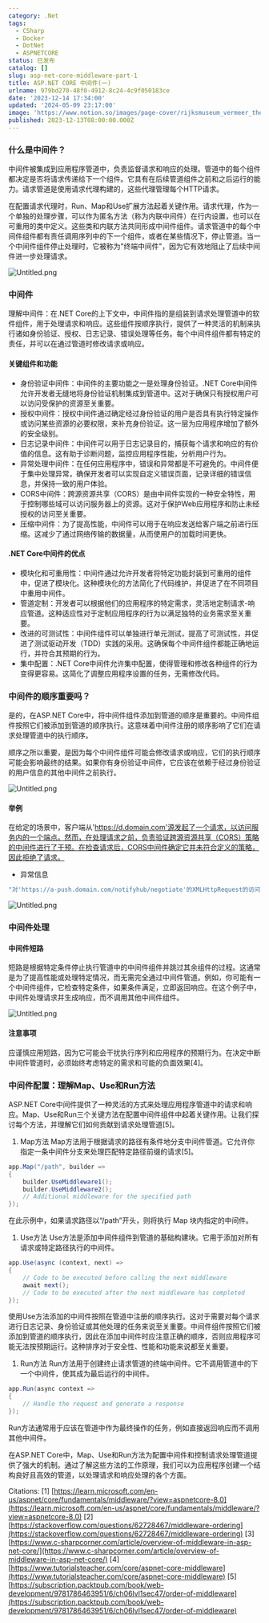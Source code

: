 ```yaml
---
category: .Net
tags:
  - CSharp
  - Docker
  - DotNet
  - ASPNETCORE
status: 已发布
catalog: []
slug: asp-net-core-middleware-part-1
title: ASP.NET CORE 中间件(一)
urlname: 979bd270-48f0-4912-8c24-4c9f050183ce
date: '2023-12-14 17:34:00'
updated: '2024-05-09 23:17:00'
image: 'https://www.notion.so/images/page-cover/rijksmuseum_vermeer_the_milkmaid.jpg'
published: 2023-12-13T08:00:00.000Z
---
```


### 什么是中间件？


中间件被集成到应用程序管道中，负责监督请求和响应的处理。管道中的每个组件都决定是否将请求传递给下一个组件。它具有在后续管道组件之前和之后运行的能力。请求管道是使用请求代理构建的，这些代理管理每个HTTP请求。


在配置请求代理时，Run、Map和Use扩展方法起着关键作用。请求代理，作为一个单独的处理步骤，可以作为匿名方法（称为内联中间件）在行内设置，也可以在可重用的类中定义。这些类和内联方法共同形成中间件组件。请求管道中的每个中间件组件都有责任调用序列中的下一个组件，或者在某些情况下，停止管道。当一个中间件组件停止处理时，它被称为"终端中间件"，因为它有效地阻止了后续中间件进一步处理请求。


![Untitled.png](https://prod-files-secure.s3.us-west-2.amazonaws.com/5d24fe63-e567-4804-86f9-9fdc62e13082/da807807-d02d-4fa1-86b6-db45e4678714/Untitled.png?X-Amz-Algorithm=AWS4-HMAC-SHA256&X-Amz-Content-Sha256=UNSIGNED-PAYLOAD&X-Amz-Credential=ASIAZI2LB466QGN3BAQU%2F20250413%2Fus-west-2%2Fs3%2Faws4_request&X-Amz-Date=20250413T213330Z&X-Amz-Expires=3600&X-Amz-Security-Token=IQoJb3JpZ2luX2VjEHwaCXVzLXdlc3QtMiJGMEQCIDOu6fdVr72PzpQ1K%2FDq%2BYuvBQBVL9av9aXk9Efok%2BafAiADnp1oso4y7zBGgk%2FVHKUn8wFWJCRBTHrxoI9ng6K9ZiqIBAj1%2F%2F%2F%2F%2F%2F%2F%2F%2F%2F8BEAAaDDYzNzQyMzE4MzgwNSIMwhjsua5G4j6vZfCRKtwDJAAyQmQLqYNjOZz%2BJ%2B9jPjW3UwRilIhQ0RPNXld7JCrBI7ymPFPXg64ZwWrBL0uZdIspGQMBTIeAOQ8U0MLYM2xifGYnYz8NVu2qs36QXiDG%2BIMQf3mlHjhiaQmk3RElPtH74z0tIK72nhLkyFg1ooGG%2BBkMyvViQEUSG7tm7wuZaJhwlq0rnTNGw7QFbu0IWZPHlJzS5xLumxF0Fl0Yas3b2Lk7BJ%2BTKK2AT9p%2FkuIUDOx5BpUQkT4A6fiB5aO9sKZQ%2BvtmyOk8vB6fTmOchK5SsN7G04OcOtYdAaHRqU7UmCoYtKMfteZOXT7XPoPVKMSw%2FCXDUxEqabTc47xGVj5fMNEG1X8luoTyLfXjZG83jYCb7JCsCDpvr3fh2upbBLn1zQcILiSYSZCfCVpxcbVf86vBzSOgTd78XCgZPIYjCjMGSlZmqTa%2FjQYtR0JC29bzSLT%2B%2FpiX71VKrlCIOn2Em8pDuxXuCV7IHEhGcu9smS2dSe14qQjZiETcGelnbSnKr2YVxL29RZM%2FZgw48e3a7kEQeyZunmz2RPB0iUjvuTMg4Upi%2FpZQmpIxNB70oU6PmX9QS8SLDmAJmMtCDitHZ0%2Fbhfc7ABoLupIujha%2F92NcmSwPLejDjkQwhq7wvwY6pgECyvtgtZ8nIiHgk%2BeXNY6TAGjRA9QmP3BT9IFVMHD9Dtm%2BU3RjgQe%2FFK0Bm6WHEYxcwHqAHVUEQVh4er3sDDUCuA%2B5QUfY25RYLPUB901SIY%2BXjJpqtODqQ43QwFBcIWXyzYxqCYTaB4gMsG9yMNhTK3l9GoZvXV9EWiqtLWpInlBxSfxQN0VhQ0kL5245OEI9If4hWhNyGdfn0Q7lMXMxgqAMEoLs&X-Amz-Signature=fa31059185e1aced8d69b93109f22fe0896462831c5352c4e748377c19b2152a&X-Amz-SignedHeaders=host&x-id=GetObject)


### 中间件


理解中间件：在.NET Core的上下文中，中间件指的是组装到请求处理管道中的软件组件，用于处理请求和响应。这些组件按顺序执行，提供了一种灵活的机制来执行诸如身份验证、授权、日志记录、错误处理等任务。每个中间件组件都有特定的责任，并可以在通过管道时修改请求或响应。


#### 关键组件和功能

- 身份验证中间件：中间件的主要功能之一是处理身份验证。.NET Core中间件允许开发者无缝地将身份验证机制集成到管道中。这对于确保只有授权用户可以访问受保护的资源至关重要。
- 授权中间件：授权中间件通过确定经过身份验证的用户是否具有执行特定操作或访问某些资源的必要权限，来补充身份验证。这一层为应用程序增加了额外的安全级别。
- 日志记录中间件：中间件可以用于日志记录目的，捕获每个请求和响应的有价值的信息。这有助于诊断问题，监控应用程序性能，分析用户行为。
- 异常处理中间件：在任何应用程序中，错误和异常都是不可避免的。中间件便于集中处理异常，确保开发者可以实现自定义错误页面，记录详细的错误信息，并保持一致的用户体验。
- CORS中间件：跨源资源共享（CORS）是由中间件实现的一种安全特性，用于控制哪些域可以访问服务器上的资源。这对于保护Web应用程序和防止未经授权的访问至关重要。
- 压缩中间件：为了提高性能，中间件可以用于在响应发送给客户端之前进行压缩。这减少了通过网络传输的数据量，从而使用户的加载时间更快。

#### .NET Core中间件的优点

- 模块化和可重用性：中间件通过允许开发者将特定功能封装到可重用的组件中，促进了模块化。这种模块化的方法简化了代码维护，并促进了在不同项目中重用中间件。
- 管道定制：开发者可以根据他们的应用程序的特定需求，灵活地定制请求-响应管道。这种适应性对于定制应用程序的行为以满足独特的业务需求至关重要。
- 改进的可测试性：中间件组件可以单独进行单元测试，提高了可测试性，并促进了测试驱动开发（TDD）实践的采用。这确保每个中间件组件都能正确地运行，并符合其预期的行为。
- 集中配置：.NET Core中间件允许集中配置，使得管理和修改各种组件的行为变得更容易。这简化了调整应用程序设置的任务，无需修改代码。

### 中间件的顺序重要吗？


是的，在ASP.NET Core中，将中间件组件添加到管道的顺序是重要的。中间件组件按照它们被添加到管道的顺序执行。这意味着中间件注册的顺序影响了它们在请求处理管道中的执行顺序。


顺序之所以重要，是因为每个中间件组件可能会修改请求或响应，它们的执行顺序可能会影响最终的结果。如果你有身份验证中间件，它应该在依赖于经过身份验证的用户信息的其他中间件之前执行。


![Untitled.png](https://prod-files-secure.s3.us-west-2.amazonaws.com/5d24fe63-e567-4804-86f9-9fdc62e13082/24f795a2-1c5a-4a6b-a0d8-2afb160076f1/Untitled.png?X-Amz-Algorithm=AWS4-HMAC-SHA256&X-Amz-Content-Sha256=UNSIGNED-PAYLOAD&X-Amz-Credential=ASIAZI2LB466QGN3BAQU%2F20250413%2Fus-west-2%2Fs3%2Faws4_request&X-Amz-Date=20250413T213330Z&X-Amz-Expires=3600&X-Amz-Security-Token=IQoJb3JpZ2luX2VjEHwaCXVzLXdlc3QtMiJGMEQCIDOu6fdVr72PzpQ1K%2FDq%2BYuvBQBVL9av9aXk9Efok%2BafAiADnp1oso4y7zBGgk%2FVHKUn8wFWJCRBTHrxoI9ng6K9ZiqIBAj1%2F%2F%2F%2F%2F%2F%2F%2F%2F%2F8BEAAaDDYzNzQyMzE4MzgwNSIMwhjsua5G4j6vZfCRKtwDJAAyQmQLqYNjOZz%2BJ%2B9jPjW3UwRilIhQ0RPNXld7JCrBI7ymPFPXg64ZwWrBL0uZdIspGQMBTIeAOQ8U0MLYM2xifGYnYz8NVu2qs36QXiDG%2BIMQf3mlHjhiaQmk3RElPtH74z0tIK72nhLkyFg1ooGG%2BBkMyvViQEUSG7tm7wuZaJhwlq0rnTNGw7QFbu0IWZPHlJzS5xLumxF0Fl0Yas3b2Lk7BJ%2BTKK2AT9p%2FkuIUDOx5BpUQkT4A6fiB5aO9sKZQ%2BvtmyOk8vB6fTmOchK5SsN7G04OcOtYdAaHRqU7UmCoYtKMfteZOXT7XPoPVKMSw%2FCXDUxEqabTc47xGVj5fMNEG1X8luoTyLfXjZG83jYCb7JCsCDpvr3fh2upbBLn1zQcILiSYSZCfCVpxcbVf86vBzSOgTd78XCgZPIYjCjMGSlZmqTa%2FjQYtR0JC29bzSLT%2B%2FpiX71VKrlCIOn2Em8pDuxXuCV7IHEhGcu9smS2dSe14qQjZiETcGelnbSnKr2YVxL29RZM%2FZgw48e3a7kEQeyZunmz2RPB0iUjvuTMg4Upi%2FpZQmpIxNB70oU6PmX9QS8SLDmAJmMtCDitHZ0%2Fbhfc7ABoLupIujha%2F92NcmSwPLejDjkQwhq7wvwY6pgECyvtgtZ8nIiHgk%2BeXNY6TAGjRA9QmP3BT9IFVMHD9Dtm%2BU3RjgQe%2FFK0Bm6WHEYxcwHqAHVUEQVh4er3sDDUCuA%2B5QUfY25RYLPUB901SIY%2BXjJpqtODqQ43QwFBcIWXyzYxqCYTaB4gMsG9yMNhTK3l9GoZvXV9EWiqtLWpInlBxSfxQN0VhQ0kL5245OEI9If4hWhNyGdfn0Q7lMXMxgqAMEoLs&X-Amz-Signature=6484a1980cf8ca7122c7fe9facd5e46964c41806859d97d2abe6621f24465b94&X-Amz-SignedHeaders=host&x-id=GetObject)


#### 举例


在给定的场景中，客户端从'https://d.domain.com'源发起了一个请求，以访问服务内的一个端点。然而，在处理请求之前，负责验证跨源资源共享（CORS）策略的中间件进行了干预。在检查请求后，CORS中间件确定它并未符合定义的策略，因此拒绝了请求。

- 异常信息

```c#
"对'https://a-push.domain.com/notifyhub/negotiate'的XMLHttpRequest的访问，源自'https://d.domain.com'，已被CORS策略阻止：预检请求的响应未通过访问控制检查：请求的资源上没有'Access-Control-Allow-Origin'头。"[1][2][3]
```


![Untitled.png](https://prod-files-secure.s3.us-west-2.amazonaws.com/5d24fe63-e567-4804-86f9-9fdc62e13082/371d9517-dafe-4432-94b7-2d14d1593167/Untitled.png?X-Amz-Algorithm=AWS4-HMAC-SHA256&X-Amz-Content-Sha256=UNSIGNED-PAYLOAD&X-Amz-Credential=ASIAZI2LB466QGN3BAQU%2F20250413%2Fus-west-2%2Fs3%2Faws4_request&X-Amz-Date=20250413T213330Z&X-Amz-Expires=3600&X-Amz-Security-Token=IQoJb3JpZ2luX2VjEHwaCXVzLXdlc3QtMiJGMEQCIDOu6fdVr72PzpQ1K%2FDq%2BYuvBQBVL9av9aXk9Efok%2BafAiADnp1oso4y7zBGgk%2FVHKUn8wFWJCRBTHrxoI9ng6K9ZiqIBAj1%2F%2F%2F%2F%2F%2F%2F%2F%2F%2F8BEAAaDDYzNzQyMzE4MzgwNSIMwhjsua5G4j6vZfCRKtwDJAAyQmQLqYNjOZz%2BJ%2B9jPjW3UwRilIhQ0RPNXld7JCrBI7ymPFPXg64ZwWrBL0uZdIspGQMBTIeAOQ8U0MLYM2xifGYnYz8NVu2qs36QXiDG%2BIMQf3mlHjhiaQmk3RElPtH74z0tIK72nhLkyFg1ooGG%2BBkMyvViQEUSG7tm7wuZaJhwlq0rnTNGw7QFbu0IWZPHlJzS5xLumxF0Fl0Yas3b2Lk7BJ%2BTKK2AT9p%2FkuIUDOx5BpUQkT4A6fiB5aO9sKZQ%2BvtmyOk8vB6fTmOchK5SsN7G04OcOtYdAaHRqU7UmCoYtKMfteZOXT7XPoPVKMSw%2FCXDUxEqabTc47xGVj5fMNEG1X8luoTyLfXjZG83jYCb7JCsCDpvr3fh2upbBLn1zQcILiSYSZCfCVpxcbVf86vBzSOgTd78XCgZPIYjCjMGSlZmqTa%2FjQYtR0JC29bzSLT%2B%2FpiX71VKrlCIOn2Em8pDuxXuCV7IHEhGcu9smS2dSe14qQjZiETcGelnbSnKr2YVxL29RZM%2FZgw48e3a7kEQeyZunmz2RPB0iUjvuTMg4Upi%2FpZQmpIxNB70oU6PmX9QS8SLDmAJmMtCDitHZ0%2Fbhfc7ABoLupIujha%2F92NcmSwPLejDjkQwhq7wvwY6pgECyvtgtZ8nIiHgk%2BeXNY6TAGjRA9QmP3BT9IFVMHD9Dtm%2BU3RjgQe%2FFK0Bm6WHEYxcwHqAHVUEQVh4er3sDDUCuA%2B5QUfY25RYLPUB901SIY%2BXjJpqtODqQ43QwFBcIWXyzYxqCYTaB4gMsG9yMNhTK3l9GoZvXV9EWiqtLWpInlBxSfxQN0VhQ0kL5245OEI9If4hWhNyGdfn0Q7lMXMxgqAMEoLs&X-Amz-Signature=30deab93a9960f0b835491e26c30b5327563310749df2aa8574b264a35567f6a&X-Amz-SignedHeaders=host&x-id=GetObject)


### 中间件处理


#### 中间件短路
短路是根据特定条件停止执行管道中的中间件组件并跳过其余组件的过程。这通常是为了提高性能或处理特定情况，而无需完全通过中间件管道。例如，你可能有一个中间件组件，它检查特定条件，如果条件满足，立即返回响应。在这个例子中，中间件处理请求并生成响应，而不调用其他中间件组件。


![Untitled.png](https://prod-files-secure.s3.us-west-2.amazonaws.com/5d24fe63-e567-4804-86f9-9fdc62e13082/e8a1d943-cb51-4723-936e-23c6af2fb0f9/Untitled.png?X-Amz-Algorithm=AWS4-HMAC-SHA256&X-Amz-Content-Sha256=UNSIGNED-PAYLOAD&X-Amz-Credential=ASIAZI2LB466QGN3BAQU%2F20250413%2Fus-west-2%2Fs3%2Faws4_request&X-Amz-Date=20250413T213331Z&X-Amz-Expires=3600&X-Amz-Security-Token=IQoJb3JpZ2luX2VjEHwaCXVzLXdlc3QtMiJGMEQCIDOu6fdVr72PzpQ1K%2FDq%2BYuvBQBVL9av9aXk9Efok%2BafAiADnp1oso4y7zBGgk%2FVHKUn8wFWJCRBTHrxoI9ng6K9ZiqIBAj1%2F%2F%2F%2F%2F%2F%2F%2F%2F%2F8BEAAaDDYzNzQyMzE4MzgwNSIMwhjsua5G4j6vZfCRKtwDJAAyQmQLqYNjOZz%2BJ%2B9jPjW3UwRilIhQ0RPNXld7JCrBI7ymPFPXg64ZwWrBL0uZdIspGQMBTIeAOQ8U0MLYM2xifGYnYz8NVu2qs36QXiDG%2BIMQf3mlHjhiaQmk3RElPtH74z0tIK72nhLkyFg1ooGG%2BBkMyvViQEUSG7tm7wuZaJhwlq0rnTNGw7QFbu0IWZPHlJzS5xLumxF0Fl0Yas3b2Lk7BJ%2BTKK2AT9p%2FkuIUDOx5BpUQkT4A6fiB5aO9sKZQ%2BvtmyOk8vB6fTmOchK5SsN7G04OcOtYdAaHRqU7UmCoYtKMfteZOXT7XPoPVKMSw%2FCXDUxEqabTc47xGVj5fMNEG1X8luoTyLfXjZG83jYCb7JCsCDpvr3fh2upbBLn1zQcILiSYSZCfCVpxcbVf86vBzSOgTd78XCgZPIYjCjMGSlZmqTa%2FjQYtR0JC29bzSLT%2B%2FpiX71VKrlCIOn2Em8pDuxXuCV7IHEhGcu9smS2dSe14qQjZiETcGelnbSnKr2YVxL29RZM%2FZgw48e3a7kEQeyZunmz2RPB0iUjvuTMg4Upi%2FpZQmpIxNB70oU6PmX9QS8SLDmAJmMtCDitHZ0%2Fbhfc7ABoLupIujha%2F92NcmSwPLejDjkQwhq7wvwY6pgECyvtgtZ8nIiHgk%2BeXNY6TAGjRA9QmP3BT9IFVMHD9Dtm%2BU3RjgQe%2FFK0Bm6WHEYxcwHqAHVUEQVh4er3sDDUCuA%2B5QUfY25RYLPUB901SIY%2BXjJpqtODqQ43QwFBcIWXyzYxqCYTaB4gMsG9yMNhTK3l9GoZvXV9EWiqtLWpInlBxSfxQN0VhQ0kL5245OEI9If4hWhNyGdfn0Q7lMXMxgqAMEoLs&X-Amz-Signature=02f89b5b02fdbf1f17aab18ce18aa9bd5a7d1786baeb3c64a2546e906f9c4164&X-Amz-SignedHeaders=host&x-id=GetObject)


#### 注意事项


应谨慎应用短路，因为它可能会干扰执行序列和应用程序的预期行为。在决定中断中间件管道时，必须始终考虑特定的需求和可能的负面效果[4]。


### 中间件配置：理解Map、Use和Run方法


ASP.NET Core中间件提供了一种灵活的方式来处理应用程序管道中的请求和响应。Map、Use和Run三个关键方法在配置中间件组件中起着关键作用。让我们探讨每个方法，并理解它们如何贡献到请求处理管道[5]。

1. Map方法
Map方法用于根据请求的路径有条件地分支中间件管道。它允许你指定一条中间件分支来处理匹配特定路径前缀的请求[5]。

```c#
app.Map("/path", builder =>
{
    builder.UseMiddleware1();
    builder.UseMiddleware2();
    // Additional middleware for the specified path
});
```


在此示例中，如果请求路径以“/path”开头，则将执行 Map 块内指定的中间件。

1. Use方法
Use方法是添加中间件组件到管道的基础构建块。它用于添加对所有请求或特定路径执行的中间件。

```c#
app.Use(async (context, next) =>
{
    // Code to be executed before calling the next middleware
    await next();
    // Code to be executed after the next middleware has completed
});
```


使用Use方法添加的中间件按照在管道中注册的顺序执行。这对于需要对每个请求进行日志记录、身份验证或其他处理的任务来说至关重要。中间件组件按照它们被添加到管道的顺序执行，因此在添加中间件时应注意正确的顺序，否则应用程序可能无法按预期运行。这种排序对于安全性、性能和功能来说都至关重要。

1. Run方法
Run方法用于创建终止请求管道的终端中间件。它不调用管道中的下一个中间件，使其成为最后运行的中间件。

```c#
app.Run(async context =>
{
    // Handle the request and generate a response
});
```


Run方法通常用于应该在管道中作为最终操作的任务，例如直接返回响应而不调用其他中间件。


在ASP.NET Core中，Map、Use和Run方法为配置中间件和控制请求处理管道提供了强大的机制。通过了解这些方法的工作原理，我们可以为应用程序创建一个结构良好且高效的管道，以处理请求和响应处理的各个方面。


Citations:
[1] [https://learn.microsoft.com/en-us/aspnet/core/fundamentals/middleware/?view=aspnetcore-8.0](https://learn.microsoft.com/en-us/aspnet/core/fundamentals/middleware/?view=aspnetcore-8.0)
[2] [https://stackoverflow.com/questions/62728467/middleware-ordering](https://stackoverflow.com/questions/62728467/middleware-ordering)
[3] [https://www.c-sharpcorner.com/article/overview-of-middleware-in-asp-net-core/](https://www.c-sharpcorner.com/article/overview-of-middleware-in-asp-net-core/)
[4] [https://www.tutorialsteacher.com/core/aspnet-core-middleware](https://www.tutorialsteacher.com/core/aspnet-core-middleware)
[5] [https://subscription.packtpub.com/book/web-development/9781786463951/6/ch06lvl1sec47/order-of-middleware](https://subscription.packtpub.com/book/web-development/9781786463951/6/ch06lvl1sec47/order-of-middleware)


